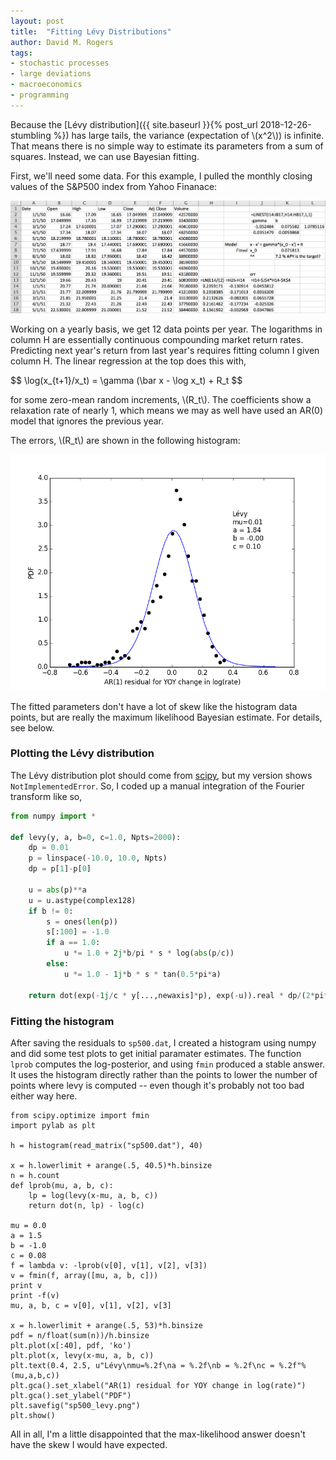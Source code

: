 ```yaml
---
layout: post
title:  "Fitting Lévy Distributions"
author: David M. Rogers
tags:
- stochastic processes
- large deviations
- macroeconomics
- programming
---
```


  Because the [Lévy distribution]({{ site.baseurl }}{% post_url 2018-12-26-stumbling %})
has large tails, the variance (expectation of \\\(x^2\\\)) is infinite.
That means there is no simple way to estimate its parameters from a
sum of squares.  Instead, we can use Bayesian fitting.

  First, we'll need some data.  For this example, I pulled the
monthly closing values of the S&P500 index from Yahoo Finanace:

![Fitting an AR(1) to YOY returns](/assets/images/sp500_fit.png)

Working on a yearly basis, we get 12 data points per year.
The logarithms in column H are essentially continuous compounding
market return rates.  Predicting next year's return from last year's
requires fitting column I given column H.  The linear regression
at the top does this with,

<p>
  $$ \log(x_{t+1}/x_t) = \gamma (\bar x - \log x_t) + R_t $$
</p>

for some zero-mean random increments, \\\(R_t\\\).
The coefficients show a relaxation rate of nearly 1, which
means we may as well have used an AR(0) model that ignores
the previous year.

The errors, \\\(R_t\\\) are shown in the following histogram:

![Fitting S&P500 returns](/assets/images/sp500_levy.png)

The fitted parameters don't have a lot of skew like
the histogram data points, but are really the maximum
likelihood Bayesian estimate.  For details, see below.

### Plotting the Lévy distribution

The Lévy distribution plot should come from [scipy][stable], but
my version shows `NotImplementedError`.  So, I coded
up a manual integration of the Fourier transform like so,

```python
from numpy import *

def levy(y, a, b=0, c=1.0, Npts=2000):
    dp = 0.01
    p = linspace(-10.0, 10.0, Npts)
    dp = p[1]-p[0]

    u = abs(p)**a
    u = u.astype(complex128)
    if b != 0:
        s = ones(len(p))
        s[:100] = -1.0
        if a == 1.0:
            u *= 1.0 + 2j*b/pi * s * log(abs(p/c))
        else:
            u *= 1.0 - 1j*b * s * tan(0.5*pi*a)

    return dot(exp(-1j/c * y[...,newaxis]*p), exp(-u)).real * dp/(2*pi*c)
```

### Fitting the histogram

After saving the residuals to `sp500.dat`, I created
a histogram using numpy and did some test plots
to get initial paramater estimates.
The function `lprob` computes the log-posterior,
and using `fmin` produced a stable answer.
It uses the histogram directly rather than the points
to lower the number of points where levy is computed
-- even though it's probably not too bad either way here.

```
from scipy.optimize import fmin
import pylab as plt

h = histogram(read_matrix("sp500.dat"), 40)

x = h.lowerlimit + arange(.5, 40.5)*h.binsize
n = h.count
def lprob(mu, a, b, c):
    lp = log(levy(x-mu, a, b, c))
    return dot(n, lp) - log(c)

mu = 0.0
a = 1.5
b = -1.0
c = 0.08
f = lambda v: -lprob(v[0], v[1], v[2], v[3])
v = fmin(f, array([mu, a, b, c]))
print v
print -f(v)
mu, a, b, c = v[0], v[1], v[2], v[3]

x = h.lowerlimit + arange(.5, 53)*h.binsize
pdf = n/float(sum(n))/h.binsize
plt.plot(x[:40], pdf, 'ko')
plt.plot(x, levy(x-mu, a, b, c))
plt.text(0.4, 2.5, u"Lévy\nmu=%.2f\na = %.2f\nb = %.2f\nc = %.2f"%(mu,a,b,c))
plt.gca().set_xlabel("AR(1) residual for YOY change in log(rate)")
plt.gca().set_ylabel("PDF")
plt.savefig("sp500_levy.png")
plt.show()
```

All in all, I'm a little disappointed that
the max-likelihood answer doesn't have the skew
I would have expected.

 [stable]: https://docs.scipy.org/doc/scipy/reference/generated/scipy.stats.levy_stable.html "Lévy Stable Distribution"
